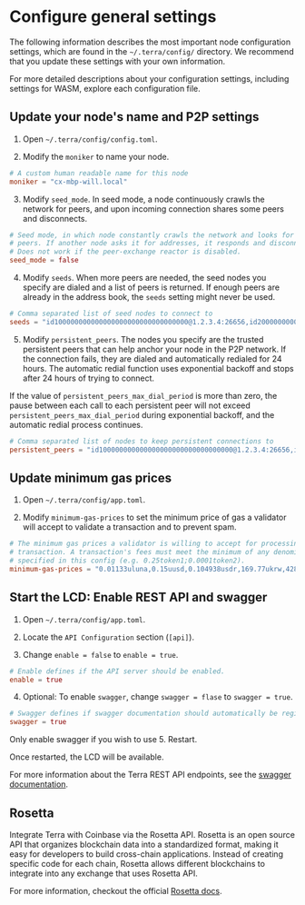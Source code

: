 # Configure general settings

The following information describes the most important node configuration settings, which are found in the `~/.terra/config/` directory. We recommend that you update these settings with your own information.

For more detailed descriptions about your configuration settings, including settings for WASM, explore each configuration file.

## Update your node's name and P2P settings

1. Open `~/.terra/config/config.toml`.

2. Modify the `moniker` to name your node.

```toml
# A custom human readable name for this node
moniker = "cx-mbp-will.local"
```

3. Modify `seed_mode`. In seed mode, a node continuously crawls the network for peers, and upon incoming connection shares some peers and disconnects.

```toml
# Seed mode, in which node constantly crawls the network and looks for
# peers. If another node asks it for addresses, it responds and disconnects.
# Does not work if the peer-exchange reactor is disabled.
seed_mode = false
```

4. Modify `seeds`. When more peers are needed, the seed nodes you specify are dialed and a list of peers is returned. If enough peers are already in the address book, the `seeds` setting might never be used.

```toml
# Comma separated list of seed nodes to connect to
seeds = "id100000000000000000000000000000000@1.2.3.4:26656,id200000000000000000000000000000000@2.3.4.5:4444"
```

5. Modify `persistent_peers`. The nodes you specify are the trusted persistent peers that can help anchor your node in the P2P network. If the connection fails, they are dialed and automatically redialed for 24 hours. The automatic redial function uses exponential backoff and stops after 24 hours of trying to connect.

If the value of `persistent_peers_max_dial_period` is more than zero, the pause between each call to each persistent peer will not exceed `persistent_peers_max_dial_period` during exponential backoff, and the automatic redial process continues.

```toml
# Comma separated list of nodes to keep persistent connections to
persistent_peers = "id100000000000000000000000000000000@1.2.3.4:26656,id200000000000000000000000000000000@2.3.4.5:26656"
```

## Update minimum gas prices

1. Open `~/.terra/config/app.toml`.

2. Modify `minimum-gas-prices` to set the minimum price of gas a validator will accept to validate a transaction and to prevent spam.

```toml
# The minimum gas prices a validator is willing to accept for processing a
# transaction. A transaction's fees must meet the minimum of any denomination
# specified in this config (e.g. 0.25token1;0.0001token2).
minimum-gas-prices = "0.01133uluna,0.15uusd,0.104938usdr,169.77ukrw,428.571umnt,0.125ueur,0.98ucny,16.37ujpy,0.11ugbp,10.88uinr,0.19ucad,0.14uchf,0.19uaud,0.2usgd,4.62uthb,1.25usek,1.25unok,0.9udkk,2180.0uidr,7.6uphp,1.17uhkd"
```

## Start the LCD: Enable REST API and swagger

1. Open `~/.terra/config/app.toml`.

2. Locate the `API Configuration` section (`[api]`).

3. Change `enable = false` to `enable = true`.

```toml
# Enable defines if the API server should be enabled.
enable = true
```

4. Optional: To enable `swagger`, change `swagger = flase` to `swagger = true`.

```toml
# Swagger defines if swagger documentation should automatically be registered.
swagger = true
```
Only enable swagger if you wish to use
5. Restart.

Once restarted, the LCD will be available.

For more information about the Terra REST API endpoints, see the [swagger documentation](https://lcd.terra.dev/swagger/).

## Rosetta

Integrate Terra with Coinbase via the Rosetta API. Rosetta is an open source API that organizes blockchain data into a standardized format, making it easy for developers to build cross-chain applications. Instead of creating specific code for each chain, Rosetta allows different blockchains to integrate into any exchange that uses Rosetta API.

For more information, checkout the official [Rosetta docs](https://www.rosetta-api.org/docs/welcome.html).
